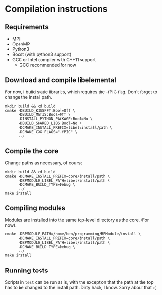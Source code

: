 # Compilation instructions

## Requirements

  * MPI
  * OpenMP
  * Python3
  * Boost (with python3 support)
  * GCC or Intel compiler with C++11 support
    * GCC recommended for now



## Download and compile libelemental

For now, I build static libraries, which requires the -fPIC flag. Don't
forget to change the install path.

    mkdir build && cd build
    cmake -DBUILD_KISSFFT:Bool=Off \
          -DBUILD_METIS:Bool=Off \
          -DINSTALL_PYTHON_PACKAGE:Bool=No \
          -DBUILD_SHARED_LIBS:Bool=No \
          -DCMAKE_INSTALL_PREFIX=libel/install/path \
          -DCMAKE_CXX_FLAGS="-fPIC" \
          ../



## Compile the core

Change paths as necessary, of course

    mkdir build && cd build
    cmake -DCMAKE_INSTALL_PREFIX=core/install/path \
          -DBPMODULE_LIBEL_PATH=libel/install/path \
          -DCMAKE_BUILD_TYPE=Debug \
          ../
    make install



## Compiling modules

Modules are installed into the same top-level directory as the core.
(For now).

    cmake -DBPMODULE_PATH=/home/ben/programming/BPModule/install \
          -DCMAKE_INSTALL_PREFIX=core/install/path \
          -DBPMODULE_LIBEL_PATH=libel/install/path \
          -DCMAKE_BUILD_TYPE=Debug \
          ../
    make install



## Running tests

Scripts in `test` can be run as is, with the exception that the path
at the top has to be changed to the install path. Dirty hack, I know.
Sorry about that :(
